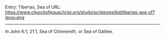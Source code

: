 Entry: Tiberias, Sea of
URL: https://www.churchofjesuschrist.org/study/scriptures/bd/tiberias-sea-of?lang=eng

---

In John 6:1; 21:1, Sea of Chinnereth, or Sea of Galilee.
